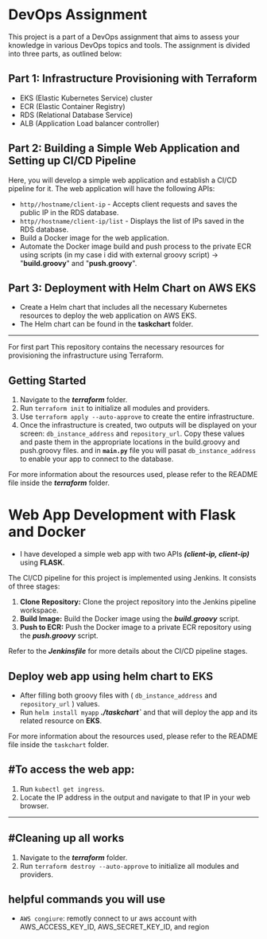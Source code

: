 # DevOps Assignment

This project is a part of a DevOps assignment that aims to assess your knowledge in various DevOps topics and tools. The assignment is divided into three parts, as outlined below:

## Part 1: Infrastructure Provisioning with Terraform
- EKS (Elastic Kubernetes Service) cluster
- ECR (Elastic Container Registry)
- RDS (Relational Database Service)
- ALB (Application Load balancer controller) 

## Part 2: Building a Simple Web Application and Setting up CI/CD Pipeline

Here, you will develop a simple web application and establish a CI/CD pipeline for it. The web application will have the following APIs:

- `http//hostname/client-ip` - Accepts client requests and saves the public IP in the RDS database.
- `http//hostname/client-ip/list` - Displays the list of IPs saved in the RDS database.
- Build a Docker image for the web application.
- Automate the Docker image build and push process to the private ECR using scripts (in my case i did with external groovy script) 
		-> "__build.groovy__" and "__push.groovy__".
  
## Part 3: Deployment with Helm Chart on __AWS EKS__
   - Create a Helm chart that includes all the necessary Kubernetes resources to deploy the web application on AWS EKS.
   - The Helm chart can be found in the __taskchart__ folder.

-----------------------------------------------------------------------------------------------------------------------
For first part This repository contains the necessary resources for provisioning the infrastructure using Terraform. 

## Getting Started

1. Navigate to the ***terraform*** folder.
2. Run `terraform init` to initialize all modules and providers.
3. Use `terraform apply --auto-approve` to create the entire infrastructure.
4. Once the infrastructure is created, two outputs will be displayed on your screen: `db_instance_address` and `repository_url`.
 Copy these values and paste them in the appropriate locations in the build.groovy and push.groovy files.
 and in __`main.py`__ file you will pasat `db_instance_address` to enable your app to connect to the database.

For more information about the resources used, please refer to the README file inside the ***terraform*** folder.

# Web App Development with Flask and Docker

- I have developed a simple web app with two APIs ***(client-ip, client-ip)*** using __FLASK__.

The CI/CD pipeline for this project is implemented using Jenkins. It consists of three stages:

1. **Clone Repository:** Clone the project repository into the Jenkins pipeline workspace.
2. **Build Image:** Build the Docker image using the ***build.groovy*** script.
3. **Push to ECR:** Push the Docker image to a private ECR repository using the ***push.groovy*** script.

Refer to the ***Jenkinsfile*** for more details about the CI/CD pipeline stages.

## Deploy web app using helm chart to EKS 
- After filling both groovy files with ( `db_instance_address` and `repository_url` ) values.
- Run `helm install myapp` ***./taskchart`*** and that will deploy the app and its related resource on __EKS__.

For more information about the resources used, please refer to the README file inside the `taskchart` folder.

#To access the web app: 
------------------------
1. Run `kubectl get ingress`.
2. Locate the IP address in the output and navigate to that IP in your web browser.

-----------------------------------------------------------------------------------------------------------

#Cleaning up all works
---------------------

1. Navigate to the ***terraform*** folder.
2. Run `terraform destroy --auto-approve` to initialize all modules and providers.

helpful commands you will use 
-----------------------------
- `AWS congiure`: remotly connect to ur aws account with AWS_ACCESS_KEY_ID, AWS_SECRET_KEY_ID, and region


	


